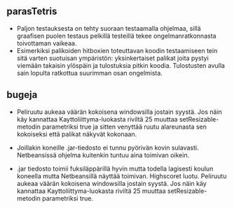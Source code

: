 ## parasTetris
* Paljon testauksesta on tehty suoraan testaamalla ohjelmaa, sillä graafisen puolen testaus pelkillä testeillä tekee ongelmanratkonnasta toivottaman vaikeaa.
* Esimerkiksi palikoiden hitboxien toteuttavan koodin testaamiseen tein sitä varten suotuisan ympäristön: yksinkertaiset palikat joita pystyi viemään takaisin ylöspäin ja tulostuksia pitkin koodia. Tulostusten avulla sain lopulta ratkottua suurimman osan ongelmista.

## bugeja
* Peliruutu aukeaa väärän kokoisena windowsilla jostain syystä. Jos näin käy kannattaa Kayttoliittyma-luokasta riviltä 25 muuttaa setResizable-metodin parametriksi true ja sitten venyttää ruutu alareunasta sen kokoiseksi että palikat näkyvät kokonaan.

* Joillakin koneille .jar-tiedosto ei tunnu pyörivän kovin sulavasti. Netbeansissä ohjelma kuitenkin tuntuu aina toimivan oikein.

* .jar tiedosto toimii fuksiläppärillä hyvin mutta todella lagisesti koulun koneella mutta Netbeansillä näyttää toimivan. Highscoret luotu. Peliruutu aukeaa väärän kokoisena windowsilla jostain syystä. Jos näin käy kannattaa Kayttoliittyma-luokasta riviltä 25 muuttaa setResizable-metodin parametriksi true.
